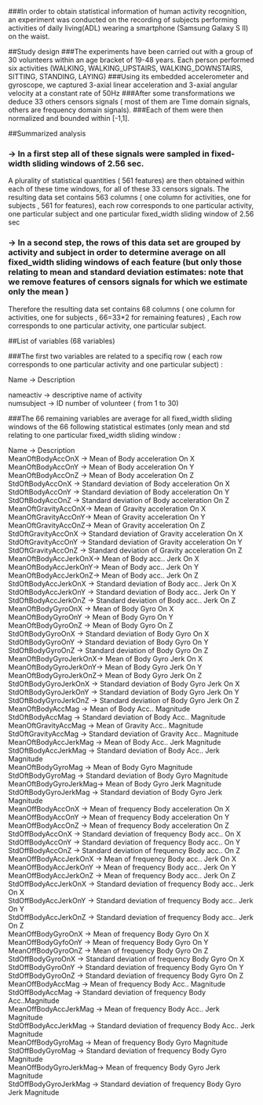 ###In order to obtain statistical information of human activity recognition, an experiment was conducted on the recording of subjects performing activities of daily living(ADL) wearing a smartphone (Samsung Galaxy S II) on the waist.


##Study design
###The experiments have been carried out with a group of 30 volunteers within an age bracket of 19-48 years. Each person performed six activities (WALKING, WALKING_UPSTAIRS, WALKING_DOWNSTAIRS, SITTING, STANDING, LAYING)
###Using its embedded accelerometer and gyroscope, we captured 3-axial linear acceleration and 3-axial angular velocity at a constant rate of 50Hz
###After some transformations we deduce 33 others censors signals ( most of them  are Time domain signals, others are frequency domain signals).
###Each of them were then normalized and bounded within [-1,1].




##Summarized analysis
### -> In a first step all of these signals were sampled in fixed-width sliding windows of 2.56 sec.
A plurality of statistical quantities ( 561 features) are then obtained within each of these time windows, for all of these 33 censors signals. 
The resulting data set contains 563 columns ( one column for activities, one for subjects , 561 for features), each row corresponds to one particular activity, one particular subject and one particular fixed_width sliding window of 2.56 sec 



### -> In a second step, the rows of this data set are grouped by activity and subject in order to determine  average on all fixed_width sliding windows of each feature  (but only those relating to mean and standard deviation estimates: note that we remove features of  censors signals for which we estimate only the mean )    
Therefore the resulting data set contains 68 columns ( one column for activities, one for subjects , 66=33*2 for remaining features) , Each row corresponds to one particular activity, one particular subject.


##List of variables (68 variables)


###The first two variables are related to a specifiq row  ( each row   corresponds to one particular activity and one particular subject) :    

Name             ->                        Description  

nameactiv        ->               descriptive name  of activity      
numsubject       ->               ID number of volunteer ( from 1 to 30)      


###The 66 remaining variables are average for all fixed_width sliding windows of the 66 following statistical estimates (only mean and std relating to one particular fixed_width sliding window :    

Name                ->                 Description       
MeanOftBodyAccOnX   ->        Mean of Body acceleration On X   
MeanOftBodyAccOnY   ->        Mean of Body acceleration On Y  
MeanOftBodyAccOnZ   ->        Mean of Body acceleration On Z  
StdOftBodyAccOnX    ->        Standard deviation of Body acceleration On X   
StdOftBodyAccOnY    ->        Standard deviation of Body acceleration On Y    
StdOftBodyAccOnZ    ->        Standard deviation of Body acceleration On Z    
MeanOftGravityAccOnX->     Mean of Gravity acceleration On X   
MeanOftGravityAccOnY->     Mean of Gravity acceleration On Y   
MeanOftGravityAccOnZ->     Mean of Gravity acceleration On Z  
StdOftGravityAccOnX ->    Standard deviation of Gravity acceleration On X    
StdOftGravityAccOnY ->      Standard deviation of Gravity acceleration On Y      
StdOftGravityAccOnZ ->      Standard deviation of Gravity acceleration On Z      
MeanOftBodyAccJerkOnX->    Mean of Body acc.. Jerk On X   
MeanOftBodyAccJerkOnY->    Mean of Body acc.. Jerk On Y  
MeanOftBodyAccJerkOnZ->    Mean of Body acc.. Jerk On Z  
StdOftBodyAccJerkOnX ->    Standard deviation of Body acc.. Jerk On X   
StdOftBodyAccJerkOnY ->    Standard deviation of Body acc.. Jerk On Y    
StdOftBodyAccJerkOnZ ->    Standard deviation of Body acc.. Jerk On Z   
MeanOftBodyGyroOnX   ->    Mean of Body Gyro On X   
MeanOftBodyGyroOnY   ->    Mean of Body Gyro On Y  
MeanOftBodyGyroOnZ   ->    Mean of Body Gyro On Z  
StdOftBodyGyroOnX    ->    Standard deviation of Body Gyro On X   
StdOftBodyGyroOnY    ->    Standard deviation of Body Gyro On Y  
StdOftBodyGyroOnZ    ->    Standard deviation of Body Gyro On Z  
MeanOftBodyGyroJerkOnX->   Mean of Body Gyro Jerk On X   
MeanOftBodyGyroJerkOnY->   Mean of Body Gyro Jerk On Y  
MeanOftBodyGyroJerkOnZ->   Mean of Body Gyro Jerk On Z  
StdOftBodyGyroJerkOnX ->   Standard deviation of Body Gyro Jerk  On X   
StdOftBodyGyroJerkOnY ->   Standard deviation of Body Gyro Jerk	On Y  
StdOftBodyGyroJerkOnZ ->   Standard deviation of Body Gyro Jerk	On Z   
MeanOftBodyAccMag     ->   Mean of Body Acc.. Magnitude   
StdOftBodyAccMag      ->   Standard deviation of Body Acc.. Magnitude   
MeanOftGravityAccMag  ->   Mean of Gravity Acc.. Magnitude   
StdOftGravityAccMag   ->   Standard deviation of Gravity Acc.. Magnitude   
MeanOftBodyAccJerkMag ->   Mean of Body Acc.. Jerk Magnitude  
StdOftBodyAccJerkMag  ->   Standard deviation of Body Acc.. Jerk Magnitude  
MeanOftBodyGyroMag    ->   Mean of Body Gyro Magnitude   
StdOftBodyGyroMag     ->   Standard deviation of Body Gyro Magnitude   
MeanOftBodyGyroJerkMag->   Mean of Body Gyro Jerk Magnitude  
StdOftBodyGyroJerkMag ->   Standard deviation of Body Gyro Jerk   Magnitude  
MeanOffBodyAccOnX     ->   Mean of frequency Body acceleration 	On X   
MeanOffBodyAccOnY     ->   Mean of frequency Body acceleration 	On Y  
MeanOffBodyAccOnZ     ->   Mean of frequency Body acceleration		On Z  
StdOffBodyAccOnX      ->   Standard deviation of frequency Body	acc.. On X   
StdOffBodyAccOnY      ->   Standard deviation of frequency Body	acc.. On Y  
StdOffBodyAccOnZ      ->   Standard deviation of frequency Body 	acc.. On Z  
MeanOffBodyAccJerkOnX ->   Mean of frequency Body acc.. Jerk  On X   
MeanOffBodyAccJerkOnY ->   Mean of frequency Body acc.. Jerk  On Y  
MeanOffBodyAccJerkOnZ ->   Mean of frequency Body acc.. Jerk  On Z  
StdOffBodyAccJerkOnX  ->   Standard deviation of frequency Body acc.. Jerk On X   
StdOffBodyAccJerkOnY  ->   Standard deviation of frequency Body acc.. Jerk On Y   
StdOffBodyAccJerkOnZ  ->   Standard deviation of frequency Body acc.. Jerk On Z   
MeanOffBodyGyroOnX    ->   Mean of frequency Body Gyro On X   
MeanOffBodyGyfoOnY    ->   Mean of frequency Body Gyro On Y  
MeanOffBodyGyroOnZ    ->   Mean of frequency Body Gyro On Z  
StdOffBodyGyroOnX     ->   Standard deviation of frequency Body Gyro On X   
StdOffBodyGyroOnY     ->   Standard deviation of frequency Body Gyro On Y  
StdOffBodyGyroOnZ     ->   Standard deviation of frequency Body Gyro On Z  
MeanOffBodyAccMag     ->   Mean of frequency Body Acc.. Magnitude  
StdOffBodyAccMag      ->   Standard deviation of frequency Body Acc..Magnitude     
MeanOffBodyAccJerkMag ->   Mean of frequency Body Acc.. Jerk	Magnitude    
StdOffBodyAccJerkMag  ->   Standard deviation of frequency Body Acc.. Jerk Magnitude  
MeanOffBodyGyroMag    ->   Mean of frequency Body Gyro	Magnitude   
StdOffBodyGyroMag     ->   Standard deviation of frequency Body Gyro Magnitude   
MeanOffBodyGyroJerkMag->   Mean of frequency Body Gyro Jerk Magnitude  
StdOffBodyGyroJerkMag ->   Standard deviation of frequency Body Gyro Jerk Magnitude  